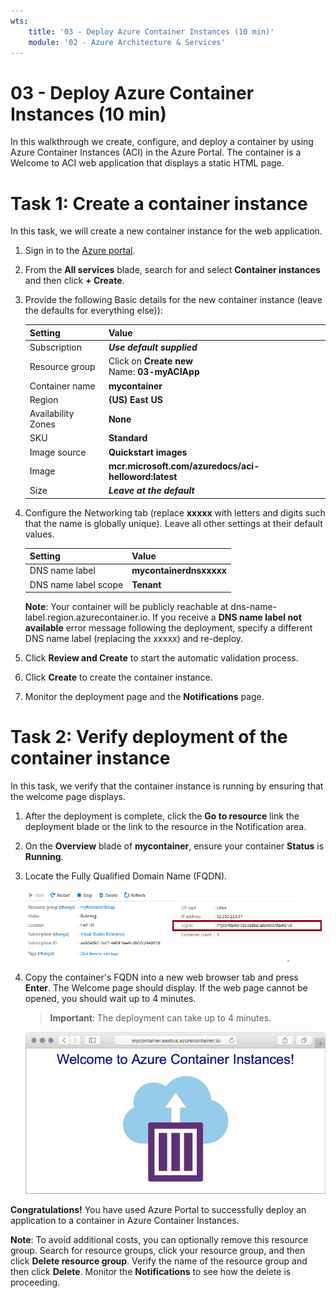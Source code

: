 ```yaml
---
wts:
    title: '03 - Deploy Azure Container Instances (10 min)'
    module: '02 - Azure Architecture & Services'
---
```


# 03 - Deploy Azure Container Instances (10 min)

In this walkthrough we create, configure, and deploy a container by using Azure Container Instances (ACI) in the Azure Portal. The container is a Welcome to ACI web application that displays a static HTML page. 

# Task 1: Create a container instance 

In this task, we will create a new container instance for the web application.  

1. Sign in to the [Azure portal](https://portal.azure.com).

2. From the **All services** blade, search for and select **Container instances** and then click **+ Create**. 

3. Provide the following Basic details for the new container instance  (leave the defaults for everything else)): 

	| Setting| Value|
	|----|----|
	| Subscription | ***Use default supplied*** |
	| Resource group | Click on **Create new** <br /> Name: **03-myACIApp** |
	| Container name| **mycontainer**|
	| Region | **(US) East US** |
	| Availability Zones | **None** |
	| SKU | **Standard** |
	| Image source| **Quickstart images**|
	| Image| **mcr.microsoft.com/azuredocs/aci-helloword:latest**|
	| Size| ***Leave at the default***|


4. Configure the Networking tab (replace **xxxxx** with letters and digits such that the name is globally unique). Leave all other settings at their default values.

	| Setting| Value|
	|--|--|
	| DNS name label| **mycontainerdnsxxxxx** |
	| DNS name label scope| **Tenant** |

	
	**Note**: Your container will be publicly reachable at dns-name-label.region.azurecontainer.io. If you receive a **DNS name label not available** error message following the deployment, specify a different DNS name label (replacing the xxxxx) and re-deploy. 

5. Click **Review and Create** to start the automatic validation process.

6. Click **Create** to create the container instance. 

7. Monitor the deployment page and the **Notifications** page. 


# Task 2: Verify deployment of the container instance

In this task, we verify that the container instance is running by ensuring that the welcome page displays.

1. After the deployment is complete, click the **Go to resource** link the deployment blade or the link to the resource in the Notification area.

2. On the **Overview** blade of **mycontainer**, ensure your container **Status** is **Running**. 

3. Locate the Fully Qualified Domain Name (FQDN).

	![Screenshot of the overview pane for the newly created container in Azure portal, with the FQDN highlighted. ](../images/M02-0301.png)

4. Copy the container's FQDN into a new web browser tab and press **Enter**. The Welcome page should display. If the web page cannot be opened, you should wait up to 4 minutes. 
	>**Important**: The deployment can take up to 4 minutes. 

	![Screenshot of the ACI welcome message shown in a web browser.](../images/M02-0302.png)


**Congratulations!** You have used Azure Portal to successfully deploy an application to a container in Azure Container Instances.

**Note**: To avoid additional costs, you can optionally remove this resource group. Search for resource groups, click your resource group, and then click **Delete resource group**. Verify the name of the resource group and then click **Delete**. Monitor the **Notifications** to see how the delete is proceeding.
